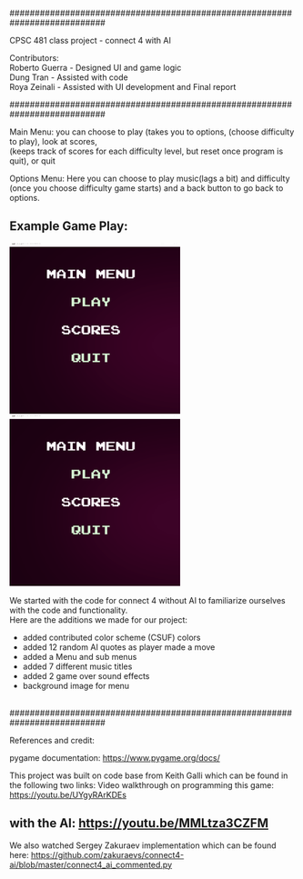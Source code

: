 ###########################################################################

CPSC 481 class project -  connect 4 with AI

Contributors:<br>
Roberto Guerra - Designed UI and game logic<br>
Dung Tran - Assisted with code<br>
Roya Zeinali - Assisted with UI development and Final report<br>

########################################################################### <br>


Main Menu:   you can choose to play (takes you to options, (choose difficulty to play), look at scores, <br>
(keeps track of scores for each difficulty level, but reset once program is quit), or quit <br>

Options Menu: Here you can choose to play music(lags a bit) and difficulty <br>
(once you choose difficulty game starts) and a back button to go back to options.<br>



## Example Game Play:
<div><img src="Connect4_Demo.gif" alt="connect 4" width="300" height="300"></div><div><img src="Connect4_Demo.gif" alt="connect 4" width="300" height="300"></div>

We started with the code for connect 4 without AI to familiarize ourselves with the code and functionality.<br>
Here are the additions we made for our project:
 - added contributed color scheme (CSUF) colors
 - added 12 random AI quotes as player made a move 
 - added a Menu and sub menus
 - added 7 different music titles
 - added 2 game over sound effects
 - background image for menu<br><br>


###########################################################################

References and credit:

pygame documentation:  https://www.pygame.org/docs/

This project was built on code base from Keith Galli which can be found in the following two links:
Video walkthrough on programming this game: https://youtu.be/UYgyRArKDEs

with the AI: https://youtu.be/MMLtza3CZFM
---------------------
We also watched Sergey Zakuraev implementation which can be found here:
https://github.com/zakuraevs/connect4-ai/blob/master/connect4_ai_commented.py

